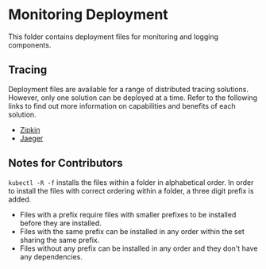 # Monitoring Deployment

This folder contains deployment files for monitoring and logging components.

## Tracing

Deployment files are available for a range of distributed tracing solutions. However, only one solution can be deployed at a time. Refer to the following links to find out more information on capabilities and benefits of each solution.

* [Zipkin](https://zipkin.io/)
* [Jaeger](https://www.jaegertracing.io/)

## Notes for Contributors

`kubectl -R -f` installs the files within a folder in alphabetical order. In
order to install the files with correct ordering within a folder, a three digit
prefix is added.

- Files with a prefix require files with smaller prefixes to be installed before
  they are installed.
- Files with the same prefix can be installed in any order within the set
  sharing the same prefix.
- Files without any prefix can be installed in any order and they don't have any
  dependencies.

